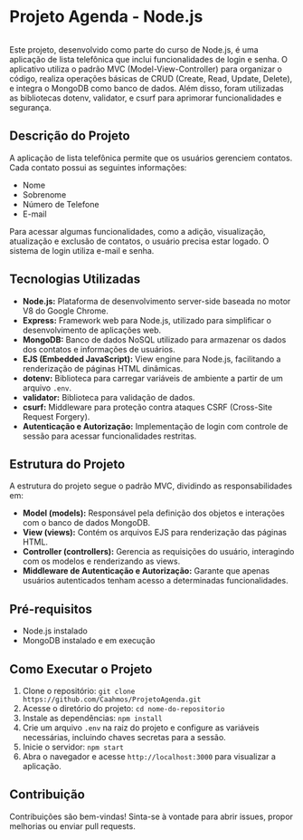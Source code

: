 # Projeto Agenda - Node.js

[<img src="./public/assets/imgs/Animação.gif" alt="">]()

Este projeto, desenvolvido como parte do curso de Node.js, é uma aplicação de lista telefônica que inclui funcionalidades de login e senha. O aplicativo utiliza o padrão MVC (Model-View-Controller) para organizar o código, realiza operações básicas de CRUD (Create, Read, Update, Delete), e integra o MongoDB como banco de dados. Além disso, foram utilizadas as bibliotecas dotenv, validator, e csurf para aprimorar funcionalidades e segurança.

## Descrição do Projeto

A aplicação de lista telefônica permite que os usuários gerenciem contatos. Cada contato possui as seguintes informações:

- Nome
- Sobrenome
- Número de Telefone
- E-mail

Para acessar algumas funcionalidades, como a adição, visualização, atualização e exclusão de contatos, o usuário precisa estar logado. O sistema de login utiliza e-mail e senha.

## Tecnologias Utilizadas

- **Node.js:** Plataforma de desenvolvimento server-side baseada no motor V8 do Google Chrome.
- **Express:** Framework web para Node.js, utilizado para simplificar o desenvolvimento de aplicações web.
- **MongoDB:** Banco de dados NoSQL utilizado para armazenar os dados dos contatos e informações de usuários.
- **EJS (Embedded JavaScript):** View engine para Node.js, facilitando a renderização de páginas HTML dinâmicas.
- **dotenv:** Biblioteca para carregar variáveis de ambiente a partir de um arquivo `.env`.
- **validator:** Biblioteca para validação de dados.
- **csurf:** Middleware para proteção contra ataques CSRF (Cross-Site Request Forgery).
- **Autenticação e Autorização:** Implementação de login com controle de sessão para acessar funcionalidades restritas.

## Estrutura do Projeto

A estrutura do projeto segue o padrão MVC, dividindo as responsabilidades em:

- **Model (models):** Responsável pela definição dos objetos e interações com o banco de dados MongoDB.
- **View (views):** Contém os arquivos EJS para renderização das páginas HTML.
- **Controller (controllers):** Gerencia as requisições do usuário, interagindo com os modelos e renderizando as views.
- **Middleware de Autenticação e Autorização:** Garante que apenas usuários autenticados tenham acesso a determinadas funcionalidades.

## Pré-requisitos

- Node.js instalado
- MongoDB instalado e em execução

## Como Executar o Projeto

1. Clone o repositório: `git clone https://github.com/Caahmos/ProjetoAgenda.git`
2. Acesse o diretório do projeto: `cd nome-do-repositorio`
3. Instale as dependências: `npm install`
4. Crie um arquivo `.env` na raiz do projeto e configure as variáveis necessárias, incluindo chaves secretas para a sessão.
5. Inicie o servidor: `npm start`
6. Abra o navegador e acesse `http://localhost:3000` para visualizar a aplicação.

## Contribuição

Contribuições são bem-vindas! Sinta-se à vontade para abrir issues, propor melhorias ou enviar pull requests.
